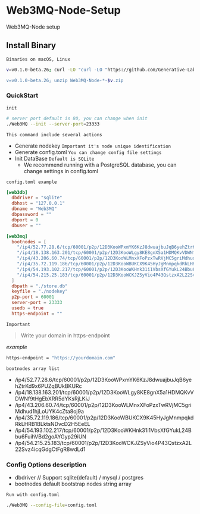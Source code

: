 # Web3MQ-Node-Setup
Web3MQ-Node setup


## Install Binary

`Binaries on macOS, Linux`

```bash
v=v0.1.0-beta.26; curl -LO "curl -LO "https://github.com/Generative-Labs/Web3MQ-Node-Setup/releases/download/$v/Web3MQ-Node-$(uname -s | awk '{ print tolower($0) }')-x64-$v.zip"

v=v0.1.0-beta.26; unzip Web3MQ-Node-*-$v.zip
```

### QuickStart

`init`

```bash
# server port default is 80, you can change when init
./Web3MQ --init --server-port=23333
```

`This command include several actions`

- Generate nodekey `Important it's node unique identification`
- Generate config.toml `You can change config file settings`
- Init DataBase `Default is SQLite`
    - We recommend running with a PostgreSQL database, you can change settings in config.toml

`config.toml example`

```toml
[web3db]
  dbdriver = "sqlite"
  dbhost = "127.0.0.1"
  dbname = "Web3MQ"
  dbpassword = ""
  dbport = 0
  dbuser = ""

[web3mq]
  bootnodes = [
    "/ip4/52.77.28.6/tcp/60001/p2p/12D3KooWPxmYK6KzJ8dwuajbuJqB6yehZtrKd9x6PUZqBUkBKURc",
    "/ip4/18.138.163.201/tcp/60001/p2p/12D3KooWLgy8KE8gnX5a1HDMQKvVDWNf9tHgEbXRR5dYKsRjLKiJ",
    "/ip4/43.206.60.74/tcp/60001/p2p/12D3KooWLMnxXFoPzxTwRVjMC5griMdhud1hjLoUYK4cZta8oj9a",
    "/ip4/35.72.119.186/tcp/60001/p2p/12D3KooWBUKCX9K45HyJgMnmpqkdRkLHRB1BLktsNDvcD2H5EeEL",
    "/ip4/54.193.102.217/tcp/60001/p2p/12D3KooWKHnk31i1VbsXfGYukL24Bbu6FuihVBd2goAYGyp29iUN",
    "/ip4/54.215.25.183/tcp/60001/p2p/12D3KooWCKJZSyVio4P43QstzxA2L22Svz4icqGdgCtFgR8wdLd1"
  ]
  dbpath = "./store.db"
  keyfile = "./nodekey"
  p2p-port = 60001
  server-port = 23333
  usedb = true
  https-endpoint = ""
```

`Important`

> Write your domain in https-endpoint

*example*

```bash
https-endpoint = "https://yourdomain.com"
```

`bootnodes array list`

- /ip4/52.77.28.6/tcp/60001/p2p/12D3KooWPxmYK6KzJ8dwuajbuJqB6yehZtrKd9x6PUZqBUkBKURc
- /ip4/18.138.163.201/tcp/60001/p2p/12D3KooWLgy8KE8gnX5a1HDMQKvVDWNf9tHgEbXRR5dYKsRjLKiJ
- /ip4/43.206.60.74/tcp/60001/p2p/12D3KooWLMnxXFoPzxTwRVjMC5griMdhud1hjLoUYK4cZta8oj9a
- /ip4/35.72.119.186/tcp/60001/p2p/12D3KooWBUKCX9K45HyJgMnmpqkdRkLHRB1BLktsNDvcD2H5EeEL
- /ip4/54.193.102.217/tcp/60001/p2p/12D3KooWKHnk31i1VbsXfGYukL24Bbu6FuihVBd2goAYGyp29iUN
- /ip4/54.215.25.183/tcp/60001/p2p/12D3KooWCKJZSyVio4P43QstzxA2L22Svz4icqGdgCtFgR8wdLd1

### Config Options description

- dbdriver // Support   sqlite(default) / mysql / postgres
- bootnodes default bootstrap nodes string array


`Run with config.toml`

```bash
./Web3MQ --config-file=config.toml
```
